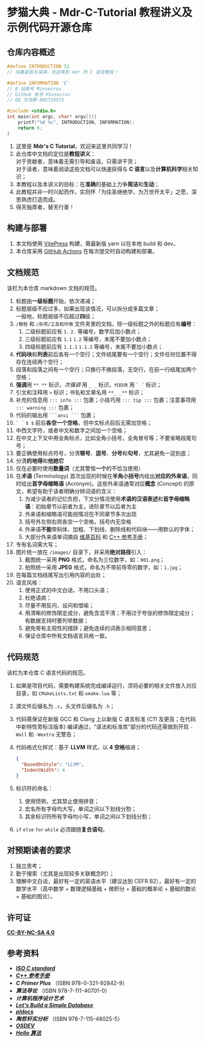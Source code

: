 # 梦猫大典 - Mdr-C-Tutorial 教程讲义及示例代码开源仓库

## 仓库内容概述

```c
#define INTRODUCTION 52
// 向着星辰与深渊，欢迎来到 mdr 的 C 语言教程！

#define INFORMATION 'C'
// B 站账号 Minsecrus
// GitHub 账号 Minsecrus
// QQ 交流群 885719573

#include <stdio.h>
int main(int argc, char* argv[]){
    printf("%d %c", INTRODUCTION, INFORMATION);
    return 0;
}
```

1. 这里是 **Mdr's C Tutorial**，欢迎来这里共同学习！
2. 此仓库中文档的定位是**教程讲义**：  
   对于贡献者，意味着无需引导和废话，只需讲干货；  
   对于读者，意味着阅读这些文档可以快速获得与 **C 语言**以及**计算机科学**相关知识；
3. 本教程以及本讲义的目标：在**准确**的基础上力争**简洁**和**生动**；
4. 此教程并非一时兴起而作，实则怀「为往圣继绝学，为万世开太平」之愿，深思熟虑打造而成。
5. 得天独厚者，替天行善！

## 构建与部署

1. 本文档使用 [VitePress](https://vitejs.cn/vitepress/) 构建，需最新版 yarn 以在本地 build 和 dev。
2. 本仓库采用 [GitHub Actions](https://github.com/features/actions) 在每次提交时自动构建和部署。

## 文档规范

该栏为本仓库 markdown 文档的规范。

1. 标题由**一级标题**开始，依次递减；
2. 标题层级不应过多，如果出现该情况，可以拆分成多篇文章；  
   一般地，标题层级不应超过**四**级；
3. `/教程` 和 `/杂项/工具和环境` 文件夹里的文档，除一级标题之外的标题应有**编号**：
   1. 二级标题前应有 `1.` `2.` 等编号，数字后加小数点；
   2. 三级标题前应有 `1.1` `1.2` 等编号，末尾不要加小数点；
   3. 四级标题前应有 `1.1.1` `1.1.2` 等编号，末尾不要加小数点；
4. **代码块**和**列表**前后各有一个空行；文件结尾要有一个空行；文件任何位置不得存在连续两个空行；
5. 段落和段落之间有一个空行；只换行不换段落，无空行，在前一行结尾加两个空格；
6. **强调**用 `** **` 标识，_次强调_ 用 `_ _` 标识，`代码块` 用 `` ` ` `` 标识；
7. 引文和注释用 `>` 标识；书名和文章名用 `**_ _**` 标识；
8. 补充的信息用 `::: info :::` 包裹；小技巧用 `::: tip :::` 包裹；注意事项用 `::: warning :::` 包裹；
9. 代码的输出用 ` ```ansi ``` ` 包裹；
10. `` ` ` `` `$ $` 前后**各空一个空格**，但中文标点前后无需加空格；
11. 中西文字符，或者中文和数字之间加一个空格；
12. 在中文上下文中用全角标点，比如全角小括号，全角冒号等；不要省略段尾句号；
13. 要正确使用标点符号，分清**顿号**、**逗号**、**分号**和**句号**，尤其避免一逗到底；
14. 分清**的地得**和**他她它**
15. 仅在必要时使用**数量词**（尤其警惕**一个**的不恰当使用）
16. 在**术语** (Terminology) 首次出现的时候在**半角小括号**内给出**对应的外来语**，同时给出**首字母缩略语** (Acronym)。这些外来语通常对应**概念** (Concept) 的原文，希望有助于读者明确分辨词语的含义：
    1. 为减少读者的记忆负担，下文分情况使用**术语的汉语表述**和**首字母缩略语**：初始章节以前者为主，进阶章节以后者为主
    2. 外来语和缩略语可能视情况在不同章节多次出现
    3. 括号外左侧右侧各空一个空格，括号内无空格
    4. 外来语**不能**带斜体、加粗、下划线、删除线和代码块——用默认的字体；
    5. 大部分外来语单词摘自 [维基百科](https://zh.wikipedia.org) 和 [C++ 参考手册](https://en.cppreference.com/)；
17. 专有名词需大写；
18. 图片统一放在 `/images/` 目录下，并采用**绝对路径**引入：
    1. 截图统一采用 **PNG** 格式，命名为三位数字，如：`001.png`；
    2. 拍照统一采用 **JPEG** 格式，命名为不带前导零的数字，如：`1.jpg`；
19. 在每篇文档结尾写出引用内容的出处；
20. 语言风格：
    1. 使用正式的中文白话，不用口头语；
    2. 杜绝语病；
    3. 尽量不用反问，设问和借喻；
    4. 用清晰的修饰限定成分，避免含混不清；不用过于夸张的修饰限定成分；有数据支持时要列举数据；
    5. 避免带有主观性的措辞；避免连续的词表示相同意思；
    6. 保证仓库中所有文档语言风格一致。

## 代码规范

该栏为本仓库 C 语言代码的规范。

1. 如果是项目代码，需要构建系统完成编译运行，须将必要的相关文件放入对应目录，如 `CMakeLists.txt` 和 `xmake.lua` 等；
2. 源文件后缀名为 `.c`，头文件后缀名为 `.h`；
3. 代码需保证在新版 GCC 和 Clang 上以新版 C 语言标准 (C11 及更高；在代码中新特性旁标注版本) 编译通过，“语法和标准库”部分的代码还需做到开启 `-Wall` 和 `-Wextra` 无警告；
4. 代码格式化样式：基于 **LLVM** 样式，以 **4 空格**缩进；

   ```json
   {
     "BasedOnStyle": "LLVM",
     "IndentWidth": 4
   }
   ```

5. 标识符的命名：
   1. 使用惯例，尤其禁止使用拼音；
   2. 宏名所有字母均大写，单词之间以下划线分割；
   3. 其余标识符所有字母均小写，单词之间以下划线分割；
6. `if` `else` `for` `while` 必须跟随**复合语句**。

## 对预期读者的要求

1. 独立思考；
2. 勤于搜索（尤其是出现较多关联概念时）；
3. 理解中文白话，最好有一定的英语水平（建议达到 CEFR B2），最好有一定的数学水平（高中数学 + 数理逻辑基础 + 微积分 + 基础的概率论 + 基础的数论 + 基础的图论）。

## 许可证

[**CC-BY-NC-SA 4.0**](/LICENSE)

## 参考资料

- [**_ISO C standard_**](https://open-std.org/JTC1/SC22/WG14/)
- [**_C++ 参考手册_**](https://zh.cppreference.com/w/c/language)
- **_C Primer Plus_** （ISBN 978-0-321-92842-9）
- **_算法导论_** （ISBN 978-7-111-40701-0）
- **_计算机程序设计艺术_**
- [**_Let's Build a Simple Database_**](https://cstack.github.io/db_tutorial/)
- [**_pldocs_**](https://github.com/FrankHB/pl-docs/blob/master/zh-CN)
- **_陶哲轩实分析_** （ISBN 978-7-115-48025-5）
- [**_OSDEV_**](https://wiki.osdev.org/)
- [**_Hello 算法_**](https://hello-algo.com/)
